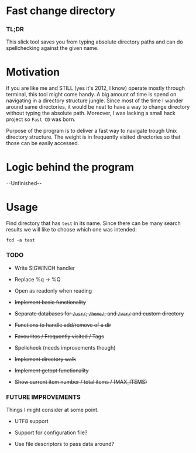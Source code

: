 # Fast change directory

### TL;DR
This slick tool saves you from typing absolute directory paths and can do
spellchecking against the given name.


# Motivation
If you are like me and STILL (yes it's 2012, I know) operate mostly through
terminal, this tool might come handy. A big amount of time is spend on
navigating in a directory structure jungle. Since most of the time I wander
around same directories, it would be neat to have a way to change directory
without typing the absolute path. Moreover, I was lacking a small hack project
so `Fast CD` was born.

Purpose of the program is to deliver a fast way to navigate trough Unix
directory structure. The weight is in frequently visited directories so that
those can be easily accessed.


# Logic behind the program
--Unfinished--

# Usage
Find directory that has `test` in its name. Since there can be many search
results we will like to choose which one was intended:

`fcd -a test`


### TODO
* Write SIGWINCH handler

* Replace %q -> %Q

* Open as readonly when reading

* ~~Implement basic functionality~~

* ~~Separate databases for `/usr/`, `/home/`, and `/var/` and custom directory~~

* ~~Functions to handle add/remove of a dir~~

* ~~Favourites / Frequently visited / Tags~~

* ~~Spellcheck~~ (needs improvements though)

* ~~Implement directory walk~~

* ~~Implement getopt functionality~~

* ~~Show current item number / total items / (MAX_ITEMS)~~

### FUTURE IMPROVEMENTS
Things I might consider at some point.

* UTF8 support

* Support for configuration file?

* Use file descriptors to pass data around?

